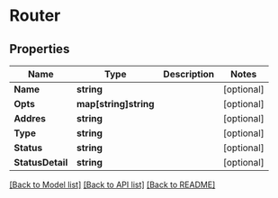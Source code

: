 # Router

## Properties
Name | Type | Description | Notes
------------ | ------------- | ------------- | -------------
**Name** | **string** |  | [optional] 
**Opts** | **map[string]string** |  | [optional] 
**Addres** | **string** |  | [optional] 
**Type** | **string** |  | [optional] 
**Status** | **string** |  | [optional] 
**StatusDetail** | **string** |  | [optional] 

[[Back to Model list]](../README.md#documentation-for-models) [[Back to API list]](../README.md#documentation-for-api-endpoints) [[Back to README]](../README.md)


